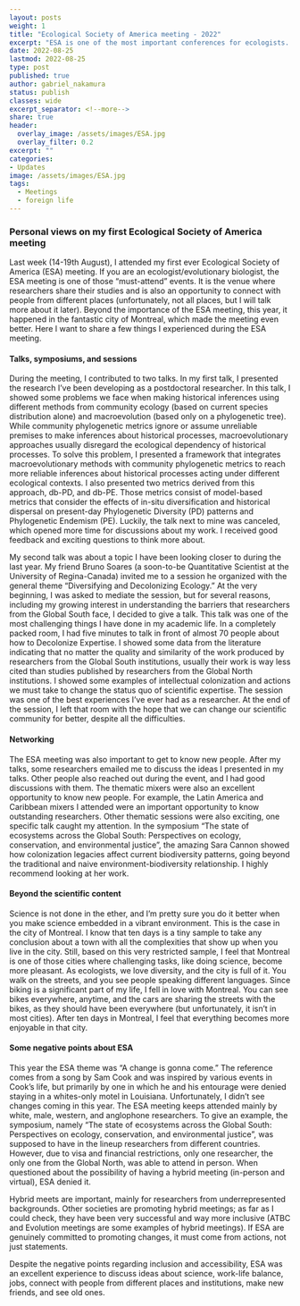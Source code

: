 ```yaml
---
layout: posts
weight: 1
title: "Ecological Society of America meeting - 2022"
excerpt: "ESA is one of the most important conferences for ecologists. Here I share some of my experiences during my first ESA meeting"
date: 2022-08-25
lastmod: 2022-08-25
type: post
published: true
author: gabriel_nakamura
status: publish
classes: wide
excerpt_separator: <!--more-->
share: true
header:
  overlay_image: /assets/images/ESA.jpg
  overlay_filter: 0.2
excerpt: ""
categories:
- Updates
image: /assets/images/ESA.jpg
tags: 
  - Meetings
  - foreign life
---
```



### Personal views on my first Ecological Society of America meeting

Last week (14-19th August), I attended my first ever Ecological Society of America (ESA) meeting. If you are an ecologist/evolutionary biologist, the ESA meeting is one of those “must-attend” events. It is the venue where researchers share their studies and is also an opportunity to connect with people from different places (unfortunately, not all places, but I will talk more about it later). Beyond the importance of the ESA meeting, this year, it happened in the fantastic city of Montreal, which made the meeting even better. Here I want to share a few things I experienced during the ESA meeting.


#### **Talks, symposiums, and sessions**

During the meeting, I contributed to two talks. In my first talk, I presented the research I’ve been developing as a postdoctoral researcher. In this talk, I showed some problems we face when making historical inferences using different methods from community ecology (based on current species distribution alone) and macroevolution (based only on a phylogenetic tree). While community phylogenetic metrics ignore or assume unreliable premises to make inferences about historical processes, macroevolutionary approaches usually disregard the ecological dependency of historical processes. To solve this problem, I presented a framework that integrates macroevolutionary methods with community phylogenetic metrics to reach more reliable inferences about historical processes acting under different ecological contexts. I also presented two metrics derived from this approach, db-PD, and db-PE. Those metrics consist of model-based metrics that consider the effects of in-situ diversification and historical dispersal on present-day Phylogenetic Diversity (PD) patterns and Phylogenetic Endemism (PE). Luckily, the talk next to mine was canceled, which opened more time for discussions about my work. I received good feedback and exciting questions to think more about.

My second talk was about a topic I have been looking closer to during the last year. My friend Bruno Soares (a soon-to-be Quantitative Scientist at the University of Regina-Canada) invited me to a session he organized with the general theme “Diversifying and Decolonizing Ecology.” At the very beginning, I was asked to mediate the session, but for several reasons, including my growing interest in understanding the barriers that researchers from the Global South face, I decided to give a talk. This talk was one of the most challenging things I have done in my academic life. In a completely packed room, I had five minutes to talk in front of almost 70 people about how to Decolonize Expertise. I showed some data from the literature indicating that no matter the quality and similarity of the work produced by researchers from the Global South institutions, usually their work is way less cited than studies published by researchers from the Global North institutions. I showed some examples of intellectual colonization and actions we must take to change the status quo of scientific expertise. The session was one of the best experiences I’ve ever had as a researcher. At the end of the session, I left that room with the hope that we can change our scientific community for better, despite all the difficulties.

#### **Networking**

The ESA meeting was also important to get to know new people. After my talks, some researchers emailed me to discuss the ideas I presented in my talks. Other people also reached out during the event, and I had good discussions with them. The thematic mixers were also an excellent opportunity to know new people. For example, the Latin America and Caribbean mixers I attended were an important opportunity to know outstanding researchers.
Other thematic sessions were also exciting, one specific talk caught my attention. In the symposium “The state of ecosystems across the Global South: Perspectives on ecology, conservation, and environmental justice”, the amazing Sara Cannon showed how colonization legacies affect current biodiversity patterns, going beyond the traditional and naive environment-biodiversity relationship. I highly recommend looking at her work.

#### **Beyond the scientific content**

Science is not done in the ether, and I’m pretty sure you do it better when you make science embedded in a vibrant environment. This is the case in the city of Montreal. I know that ten days is a tiny sample to take any conclusion about a town with all the complexities that show up when you live in the city. Still, based on this very restricted sample, I feel that Montreal is one of those cities where challenging tasks, like doing science, become more pleasant. As ecologists, we love diversity, and the city is full of it. You walk on the streets, and you see people speaking different languages. Since biking is a significant part of my life, I fell in love with Montreal. You can see bikes everywhere, anytime, and the cars are sharing the streets with the bikes, as they should have been everywhere (but unfortunately, it isn’t in most cities). After ten days in Montreal, I feel that everything becomes more enjoyable in that city.

#### **Some negative points about ESA**

This year the ESA theme was “A change is gonna come.” The reference comes from a song by Sam Cook and was inspired by various events in Cook’s life, but primarily by one in which he and his entourage were denied staying in a whites-only motel in Louisiana. Unfortunately, I didn’t see changes coming in this year. The ESA meeting keeps attended mainly by white, male, western, and anglophone researchers. To give an example, the symposium, namely “The state of ecosystems across the Global South: Perspectives on ecology, conservation, and environmental justice”, was supposed to have in the lineup researchers from different countries. However, due to visa and financial restrictions, only one researcher, the only one from the Global North, was able to attend in person. When questioned about the possibility of having a hybrid meeting (in-person and virtual), ESA denied it.

Hybrid meets are important, mainly for researchers from underrepresented backgrounds. Other societies are promoting hybrid meetings; as far as I could check, they have been very successful and way more inclusive (ATBC and Evolution meetings are some examples of hybrid meetings).
If ESA are genuinely committed to promoting changes, it must come from actions, not just statements.

Despite the negative points regarding inclusion and accessibility, ESA was an excellent experience to discuss ideas about science, work-life balance, jobs, connect with people from different places and institutions, make new friends, and see old ones.

